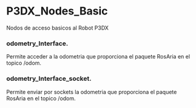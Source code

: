 # P3DX_Nodes_Basic
Nodos de acceso basicos al Robot P3DX

### odometry_Interface.
Permite acceder a la odometria que proporciona el paquete RosAria en el topico /odom.

### odometry_Interface_socket.
Permite enviar por sockets la odometria que proporciona el paquete RosAria en el topico /odom.
